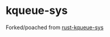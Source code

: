 # kqueue-sys

Forked/poached from [rust-kqueue-sys](https://gitlab.com/rust-kqueue/rust-kqueue-sys)
